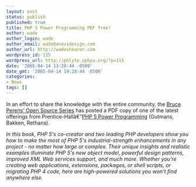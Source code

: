 ```yaml
---
layout: post
status: publish
published: true
title: PHP 5 Power Programming PDF free!
author: wade
author_login: wade
author_email: wade@anavidesign.com
author_url: http://wadeshearer.com
wordpress_id: 115
wordpress_url: http://phlyte.uphpu.org/?p=115
date: '2005-04-14 13:28:44 -0500'
date_gmt: '2005-04-14 19:28:44 -0500'
categories:
- News
tags: []
---
```

<p>In an effort to share the knowledge with the entire community, the <a href="http://phptr.com/promotions/promotion.asp?promo=1484&redir=1&rl=1">Bruce Perens' Open Source Series</a> has posted a PDF copy of one of the latest offerings from Prentice-Hallâ€”<a href="http://php5powerprogramming.com/">PHP 5 Power Programming</a> (Gutmans, Bakken, Rethans).</p>
<p><i>In this book, PHP 5's co-creator and two leading PHP developers show you how to make the most of PHP 5's industrial-strength enhancements in any project - no matter how large or complex. Their unique insights and realistic examples illuminate PHP 5's new object model, powerful design patterns, improved XML Web services support, and much more. Whether you're creating web applications, extensions, packages, or shell scripts, or migrating PHP 4 code, here are high-powered solutions you won't find anywhere else.</i></p>

